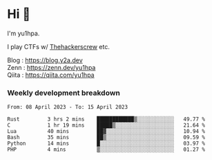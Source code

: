# Hi 👋

I'm yu1hpa.

I play CTFs w/ [Thehackerscrew](https://www.thehackerscrew.team/) etc.

Blog : https://blog.y2a.dev  
Zenn : https://zenn.dev/yu1hpa  
Qiita : https://qiita.com/yu1hpa  

### Weekly development breakdown

<!--START_SECTION:waka-->

```text
From: 08 April 2023 - To: 15 April 2023

Rust         3 hrs 2 mins    ████████████▒░░░░░░░░░░░░   49.77 %
C            1 hr 19 mins    █████▒░░░░░░░░░░░░░░░░░░░   21.64 %
Lua          40 mins         ██▓░░░░░░░░░░░░░░░░░░░░░░   10.94 %
Bash         35 mins         ██▒░░░░░░░░░░░░░░░░░░░░░░   09.59 %
Python       14 mins         █░░░░░░░░░░░░░░░░░░░░░░░░   03.97 %
PHP          4 mins          ▒░░░░░░░░░░░░░░░░░░░░░░░░   01.27 %
```

<!--END_SECTION:waka-->

